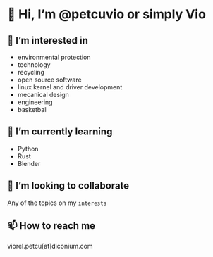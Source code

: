 # 👋 Hi, I’m @petcuvio or simply Vio

## 👀 I’m interested in 
  - environmental protection
  - technology
  - recycling
  - open source software
  - linux kernel and driver development
  - mecanical design
  - engineering 
  - basketball 

## 🌱 I’m currently learning 
  - Python
  - Rust
  - Blender

## 💞️ I’m looking to collaborate

  Any of the topics on my `interests`
  
## 📫 How to reach me

viorel.petcu[at]diconium.com 

<!---
petcuvio/petcuvio is a ✨ special ✨ repository because its `README.md` (this file) appears on your GitHub profile.
You can click the Preview link to take a look at your changes.
--->
